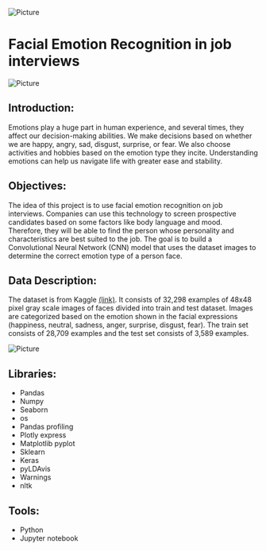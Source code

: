 ![Picture](https://academy.sdaia.gov.sa/assets/images/academy-logo.png)

# Facial Emotion Recognition in job interviews

![Picture](http://www.auposcn.com/upfile/2019/07/20190704130522_188.jpg)

## Introduction: 
Emotions play a huge part in human experience, and several times, they affect our decision-making abilities. We make decisions based on whether we are happy, angry, sad, disgust, surprise, or fear. We also choose activities and hobbies based on the emotion type they incite. Understanding emotions can help us navigate life with greater ease and stability.


## Objectives:
The idea of this project is to use facial emotion recognition on job interviews. Companies can use this technology to screen prospective candidates based on some factors like body language and mood. Therefore, they will be able to find the person whose personality and characteristics are best suited to the job. The goal is to build a Convolutional Neural Network (CNN) model that uses the dataset images to determine the correct emotion type of a person face.


## Data Description:
The dataset is from Kaggle [(link)](https://www.kaggle.com/msambare/fer2013). It consists of 32,298 examples of 48x48 pixel gray scale images of faces divided into train and test dataset. Images are categorized based on the emotion shown in the facial expressions (happiness, neutral, sadness, anger, surprise, disgust, fear). The train set consists of 28,709 examples and the test set consists of 3,589 examples.

![Picture](https://media.springernature.com/original/springer-static/image/chp%3A10.1007%2F978-3-319-66790-4_1/MediaObjects/440234_1_En_1_Fig2_HTML.gif)


## Libraries:
* Pandas 
* Numpy 
* Seaborn 
* os
* Pandas profiling 
* Plotly express 
* Matplotlib pyplot 
* Sklearn 
* Keras
* pyLDAvis
* Warnings
* nltk


## Tools:
* Python
* Jupyter notebook


